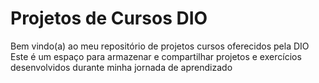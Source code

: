 # Projetos de Cursos DIO
Bem vindo(a) ao meu repositório de projetos cursos oferecidos pela DIO
Este é um espaço para armazenar e compartilhar projetos e exercícios desenvolvidos durante minha jornada de aprendizado
